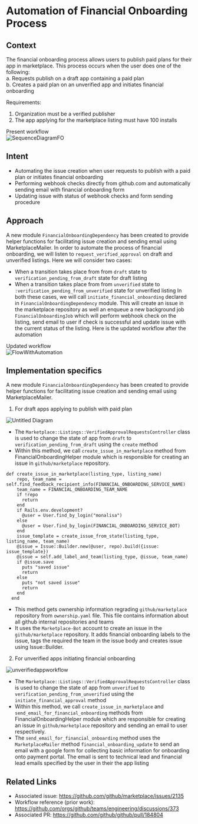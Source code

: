 # Automation of Financial Onboarding Process

## Context 
The financial onboarding process allows users to publish paid plans for their app in marketplace. This process occurs when the user does one of the following: \
a. Requests publish on a draft app containing a paid plan \
b. Creates a paid plan on an unverified app and initiates financial onboarding 

Requirements:
1. Organization must be a verified publisher
2. The app applying for the marketplace listing must have 100 installs 

Present workflow \
![SequenceDiagramFO](https://user-images.githubusercontent.com/44273715/123704139-f7d1c500-d882-11eb-997d-fafecfc5da60.png)

## Intent
- Automating the issue creation when user requests to publish with a paid plan or initiates financial onboarding
- Performing webhook checks directly from github.com and automatically sending email with financial onboarding form
- Updating issue with status of webhook checks and form sending procedure

## Approach
A new module `FinancialOnboardingDependency` has been created to provide helper functions for facilitating issue creation and sending email using MarketplaceMailer.
In order to automate the process of financial onboarding, we will listen to `request_verified_approval` on draft and unverified listings. 
Here we will consider two cases:
- When a transition takes place from from `draft` state to `verification_pending_from_draft` state for draft listing
- When a transition takes place from from `unverified` state to `:verification_pending_from_unverified` state for unverified listing
In both these cases, we will call `initiate_financial_onboarding` declared in `FinancialOnboardingDependency` module. This will create an issue in the marketplace repository as well an enqueue a new background job `FinancialOnboardingJob` which will perform webhook check on the listing, send email to user if check is successful and update issue with the current status of the listing.
Here is the updated workflow after the automation

Updated workflow \
![FlowWithAutomation](https://user-images.githubusercontent.com/44273715/124869144-6e3a9980-dfde-11eb-82b6-bf7179d05a86.png)


## Implementation specifics

A new module `FinancialOnboardingDependency` has been created to provide helper functions for facilitating issue creation and sending email using MarketplaceMailer.

1. For draft apps applying to publish with paid plan

![Untitled Diagram](https://user-images.githubusercontent.com/44273715/123705946-3ec0ba00-d885-11eb-91b0-4a1cf8b76ba3.png)


* The `Marketplace::Listings::VerifiedApprovalRequestsController` class is used to change the state of app from `draft` to `verification_pending_from_draft` using the `create` method
* Within this method, we call `create_issue_in_marketplace` method from FinancialOnboardingHelper module which is responsible for creating an issue in `github/marketplace` repository. 

```
def create_issue_in_marketplace(listing_type, listing_name)
    repo, team_name = self.find_feedback_recipient_info(FINANCIAL_ONBOARDING_SERVICE_NAME)
    team_name = FINANCIAL_ONBOARDING_TEAM_NAME
    if !repo
      return
    end
    if Rails.env.development?
      @user = User.find_by_login("monalisa")
    else
      @user = User.find_by_login(FINANCIAL_ONBOARDING_SERVICE_BOT)
    end
    issue_template = create_issue_from_state(listing_type, listing_name, team_name)
    @issue = Issue::Builder.new(@user, repo).build({issue: issue_template})
    @issue = self.add_label_and_team(listing_type, @issue, team_name)
    if @issue.save
      puts "saved issue"
      return
    else
      puts "not saved issue"
      return
    end
  end
```
* This method gets ownership information regrading `github/marketplace` repository from `ownership.yaml` file. This file contains information about all github internal repositories and teams
* It uses the `Marketplace-Bot` account to create an issue in the `github/marketplace` repository. It adds financial onboarding labels to the issue, tags the required the team in the issue body and creates issue using Issue::Builder.

2. For unverified apps initiating financial onboarding

![unverifiedappworkflow](https://user-images.githubusercontent.com/44273715/123706825-682e1580-d886-11eb-9140-d843c9b34ced.png)

* The `Marketplace::Listings::VerifiedApprovalRequestsController` class is used to change the state of app from `unverified` to `verification_pending_from_unverified` using the `initiate_financial_approval` method
* Within this method, we call `create_issue_in_marketplace` and `send_email_for_financial_onboarding` methods from FinancialOnboardingHelper module which are responsible for creating an issue in `github/marketplace` repository and sending an email to user respectively.
* The `send_email_for_financial_onboarding` method uses the `MarketplaceMailer` method `financial_onboarding_update` to send an email with a google form for collecting basic information for onboarding onto payment portal. The email is sent to technical lead and financial lead emails specified by the user in their the app listing

## Related Links
- Associated issue: https://github.com/github/marketplace/issues/2135
- Workflow reference (prior work): https://github.com/orgs/github/teams/engineering/discussions/373
- Associated PR: https://github.com/github/github/pull/184804

